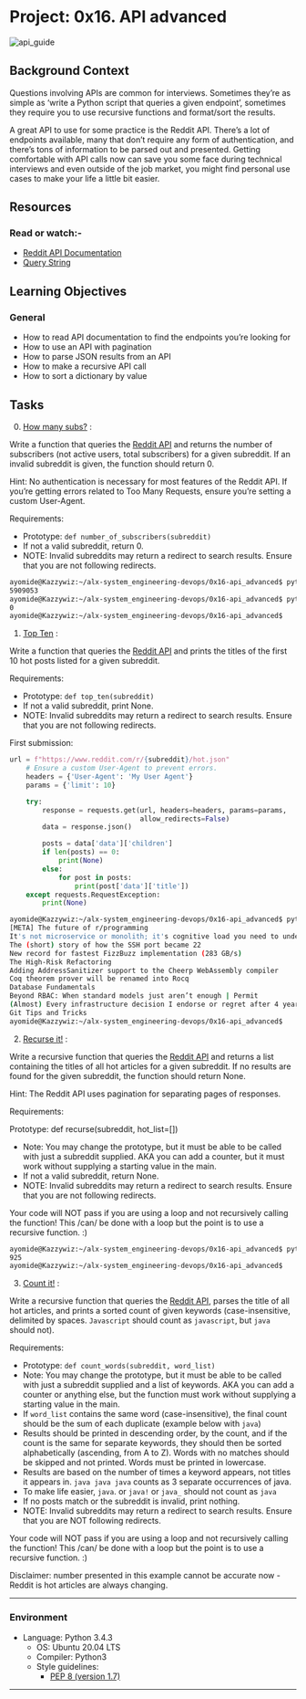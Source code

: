 # Project: 0x16. API advanced

![api_guide](./api_guide.png)

## Background Context

Questions involving APIs are common for interviews. Sometimes they’re as simple as ‘write a Python script that queries a given endpoint’, sometimes they require you to use recursive functions and format/sort the results.

A great API to use for some practice is the Reddit API. There’s a lot of endpoints available, many that don’t require any form of authentication, and there’s tons of information to be parsed out and presented. Getting comfortable with API calls now can save you some face during technical interviews and even outside of the job market, you might find personal use cases to make your life a little bit easier.

## Resources

### Read or watch:-

- [Reddit API Documentation](https://www.reddit.com/dev/api/)
- [Query String](https://en.wikipedia.org/wiki/Query_string)

## Learning Objectives

### General

- How to read API documentation to find the endpoints you’re looking for
- How to use an API with pagination
- How to parse JSON results from an API
- How to make a recursive API call
- How to sort a dictionary by value

## Tasks

0. [How many subs?](./0-subs.py) :

Write a function that queries the [Reddit API](https://www.reddit.com/dev/api/) and returns the number of subscribers (not active users, total subscribers) for a given subreddit. If an invalid subreddit is given, the function should return 0.

Hint: No authentication is necessary for most features of the Reddit API. If you’re getting errors related to Too Many Requests, ensure you’re setting a custom User-Agent.

Requirements:

- Prototype: `def number_of_subscribers(subreddit)`
- If not a valid subreddit, return 0.
- NOTE: Invalid subreddits may return a redirect to search results. Ensure that you are not following redirects.

```sh
ayomide@Kazzywiz:~/alx-system_engineering-devops/0x16-api_advanced$ python3 0-main.py programming
5909053
ayomide@Kazzywiz:~/alx-system_engineering-devops/0x16-api_advanced$ python3 0-main.py this_is_a_fake_subreddit
0
ayomide@Kazzywiz:~/alx-system_engineering-devops/0x16-api_advanced$
```

1. [Top Ten](./1-top_ten.py) :

Write a function that queries the [Reddit API](https://www.reddit.com/dev/api/) and prints the titles of the first 10 hot posts listed for a given subreddit.

Requirements:

- Prototype: `def top_ten(subreddit)`
- If not a valid subreddit, print None.
- NOTE: Invalid subreddits may return a redirect to search results. Ensure that you are not following redirects.

First submission:

```py
url = f"https://www.reddit.com/r/{subreddit}/hot.json"
    # Ensure a custom User-Agent to prevent errors.
    headers = {'User-Agent': 'My User Agent'}
    params = {'limit': 10}

    try:
        response = requests.get(url, headers=headers, params=params,
                                allow_redirects=False)
        data = response.json()

        posts = data['data']['children']
        if len(posts) == 0:
            print(None)
        else:
            for post in posts:
                print(post['data']['title'])
    except requests.RequestException:
        print(None)
```

```sh
ayomide@Kazzywiz:~/alx-system_engineering-devops/0x16-api_advanced$ python3 1-main.py programming
[META] The future of r/programming
It's not microservice or monolith; it's cognitive load you need to understand first
The (short) story of how the SSH port became 22
New record for fastest FizzBuzz implementation (283 GB/s)
The High-Risk Refactoring
Adding AddressSanitizer support to the Cheerp WebAssembly compiler
Coq theorem prover will be renamed into Rocq
Database Fundamentals
Beyond RBAC: When standard models just aren’t enough | Permit
(Almost) Every infrastructure decision I endorse or regret after 4 years running infrastructure at a startup
Git Tips and Tricks
ayomide@Kazzywiz:~/alx-system_engineering-devops/0x16-api_advanced$
```

2. [Recurse it!](./2-recurse.py) :

Write a recursive function that queries the [Reddit API](https://www.reddit.com/dev/api/) and returns a list containing the titles of all hot articles for a given subreddit. If no results are found for the given subreddit, the function should return None.

Hint: The Reddit API uses pagination for separating pages of responses.

Requirements:

Prototype: def recurse(subreddit, hot_list=[])

- Note: You may change the prototype, but it must be able to be called with just a subreddit supplied. AKA you can add a counter, but it must work without supplying a starting value in the main.
- If not a valid subreddit, return None.
- NOTE: Invalid subreddits may return a redirect to search results. Ensure that you are not following redirects.

Your code will NOT pass if you are using a loop and not recursively calling the function! This /can/ be done with a loop but the point is to use a recursive function. :)

```sh
ayomide@Kazzywiz:~/alx-system_engineering-devops/0x16-api_advanced$ python3 2-main.py programming
925
ayomide@Kazzywiz:~/alx-system_engineering-devops/0x16-api_advanced$
```

3. [Count it!](./100-count.py) :

Write a recursive function that queries the [Reddit API](https://www.reddit.com/dev/api/), parses the title of all hot articles, and prints a sorted count of given keywords (case-insensitive, delimited by spaces. `Javascript` should count as `javascript`, but `java` should not).

Requirements:

- Prototype: `def count_words(subreddit, word_list)`
- Note: You may change the prototype, but it must be able to be called with just a subreddit supplied and a list of keywords. AKA you can add a counter or anything else, but the function must work without supplying a starting value in the main.
- If `word_list` contains the same word (case-insensitive), the final count should be the sum of each duplicate (example below with `java`)
- Results should be printed in descending order, by the count, and if the count is the same for separate keywords, they should then be sorted alphabetically (ascending, from A to Z). Words with no matches should be skipped and not printed. Words must be printed in lowercase.
- Results are based on the number of times a keyword appears, not titles it appears in. `java java java` counts as 3 separate occurrences of java.
- To make life easier, `java`. or `java!` or `java_` should not count as `java`
- If no posts match or the subreddit is invalid, print nothing.
- NOTE: Invalid subreddits may return a redirect to search results. Ensure that you are NOT following redirects.

Your code will NOT pass if you are using a loop and not recursively calling the function! This /can/ be done with a loop but the point is to use a recursive function. :)

Disclaimer: number presented in this example cannot be accurate now - Reddit is hot articles are always changing.

---

### Environment

- Language: Python 3.4.3
  - OS: Ubuntu 20.04 LTS
  - Compiler: Python3
  - Style guidelines:
    - [PEP 8 (version 1.7)](https://www.python.org/dev/peps/pep-0008/)

---

